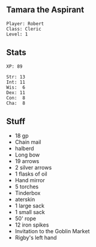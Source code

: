 
## Tamara the Aspirant

    Player: Robert
    Class: Cleric
    Level: 1

## Stats

    XP: 89

    Str: 13
    Int: 11
    Wis:  6
    Dex: 11
    Con:  8
    Cha:  8

## Stuff

* 18 gp
* Chain mail
* halberd
* Long bow
* 19 arrows
* 2 silver arrows
* 1 flasks of oil
* Hand mirror
* 5 torches
* Tinderbox
* aterskin
* 1 large sack
* 1 small sack
* 50' rope
* 12 iron spikes
* Invitation to the Goblin Market
* Rigby's left hand
